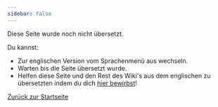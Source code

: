 ```yaml
---
sidebar: false
---
```



Diese Seite wurde noch nicht übersetzt.

Du kannst:

* Zur englischen Version vom Sprachenmenü aus wechseln.
* Warten bis die Seite übersetzt wurde.
* Helfen diese Seite und den Rest des Wiki's aus dem englischen zu übersetzten indem du dich [hier bewirbst](https://forms.gle/e3BqA3poMjESARe76)!

[Zurück zur Startseite](/de/)